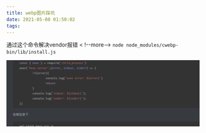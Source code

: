 ```yaml
---
title: webp图片踩坑
date: 2021-05-08 01:50:02
tags:
---
```


通过这个命令解决vendor报错
< !--more-->
`node node_modules/cwebp-bin/lib/install.js`

![](../images/image-20210507231725024.png)

